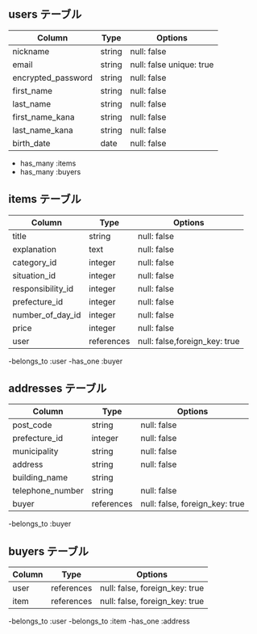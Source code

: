 ## users テーブル

| Column             | Type   | Options                   |
| ------------------ | ------ | ------------------------- |
| nickname           | string | null: false               |
| email              | string | null: false unique: true  |
| encrypted_password | string | null: false               |
| first_name         | string | null: false               |
| last_name          | string | null: false               |
| first_name_kana    | string | null: false               |
| last_name_kana     | string | null: false               |
| birth_date         | date   | null: false               |

- has_many :items
- has_many :buyers

## items テーブル

| Column            | Type       | Options                        |
| --------------    | ---------- | ------------------------------ |
| title             | string     | null: false                    |
| explanation       | text       | null: false                    |
| category_id       | integer    | null: false                    |
| situation_id      | integer    | null: false                    |
| responsibility_id | integer    | null: false                    |
| prefecture_id     | integer    | null: false                    |
| number_of_day_id  | integer    | null: false                    |
| price             | integer    | null: false                    |
| user              | references | null: false,foreign_key: true  |


-belongs_to :user
-has_one :buyer

## addresses テーブル

| Column           | Type       | Options                        |
| ---------------- | ---------- | ------------------------------ |
| post_code        | string     | null: false                    |
| prefecture_id    | integer    | null: false                    |
| municipality     | string     | null: false                    |
| address          | string     | null: false                    |
| building_name    | string     |                                |
| telephone_number | string     | null: false                    |
| buyer            | references | null: false, foreign_key: true |

-belongs_to :buyer

## buyers テーブル

| Column           | Type       | Options                        |
| ---------------- | ---------- | ------------------------------ |
| user             | references | null: false, foreign_key: true |
| item             | references | null: false, foreign_key: true |

-belongs_to :user
-belongs_to :item
-has_one :address